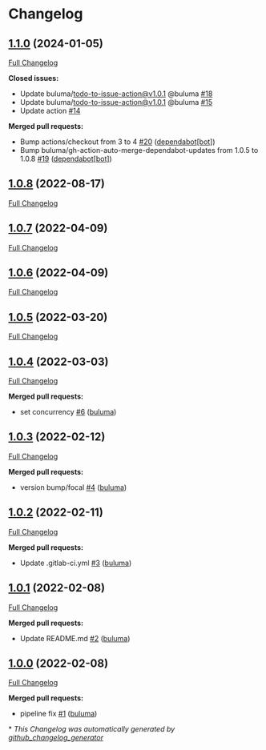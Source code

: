 # Changelog

## [1.1.0](https://github.com/buluma/ansible-role-ntp/tree/1.1.0) (2024-01-05)

[Full Changelog](https://github.com/buluma/ansible-role-ntp/compare/1.0.8...1.1.0)

**Closed issues:**

- Update buluma/todo-to-issue-action@v1.0.1 @buluma [\#18](https://github.com/buluma/ansible-role-ntp/issues/18)
- Update buluma/todo-to-issue-action@v1.0.1 @buluma [\#15](https://github.com/buluma/ansible-role-ntp/issues/15)
- Update action [\#14](https://github.com/buluma/ansible-role-ntp/issues/14)

**Merged pull requests:**

- Bump actions/checkout from 3 to 4 [\#20](https://github.com/buluma/ansible-role-ntp/pull/20) ([dependabot[bot]](https://github.com/apps/dependabot))
- Bump buluma/gh-action-auto-merge-dependabot-updates from 1.0.5 to 1.0.8 [\#19](https://github.com/buluma/ansible-role-ntp/pull/19) ([dependabot[bot]](https://github.com/apps/dependabot))

## [1.0.8](https://github.com/buluma/ansible-role-ntp/tree/1.0.8) (2022-08-17)

[Full Changelog](https://github.com/buluma/ansible-role-ntp/compare/1.0.7...1.0.8)

## [1.0.7](https://github.com/buluma/ansible-role-ntp/tree/1.0.7) (2022-04-09)

[Full Changelog](https://github.com/buluma/ansible-role-ntp/compare/1.0.6...1.0.7)

## [1.0.6](https://github.com/buluma/ansible-role-ntp/tree/1.0.6) (2022-04-09)

[Full Changelog](https://github.com/buluma/ansible-role-ntp/compare/1.0.5...1.0.6)

## [1.0.5](https://github.com/buluma/ansible-role-ntp/tree/1.0.5) (2022-03-20)

[Full Changelog](https://github.com/buluma/ansible-role-ntp/compare/1.0.4...1.0.5)

## [1.0.4](https://github.com/buluma/ansible-role-ntp/tree/1.0.4) (2022-03-03)

[Full Changelog](https://github.com/buluma/ansible-role-ntp/compare/1.0.3...1.0.4)

**Merged pull requests:**

- set concurrency [\#6](https://github.com/buluma/ansible-role-ntp/pull/6) ([buluma](https://github.com/buluma))

## [1.0.3](https://github.com/buluma/ansible-role-ntp/tree/1.0.3) (2022-02-12)

[Full Changelog](https://github.com/buluma/ansible-role-ntp/compare/1.0.2...1.0.3)

**Merged pull requests:**

- version bump/focal [\#4](https://github.com/buluma/ansible-role-ntp/pull/4) ([buluma](https://github.com/buluma))

## [1.0.2](https://github.com/buluma/ansible-role-ntp/tree/1.0.2) (2022-02-11)

[Full Changelog](https://github.com/buluma/ansible-role-ntp/compare/1.0.1...1.0.2)

**Merged pull requests:**

- Update .gitlab-ci.yml [\#3](https://github.com/buluma/ansible-role-ntp/pull/3) ([buluma](https://github.com/buluma))

## [1.0.1](https://github.com/buluma/ansible-role-ntp/tree/1.0.1) (2022-02-08)

[Full Changelog](https://github.com/buluma/ansible-role-ntp/compare/1.0.0...1.0.1)

**Merged pull requests:**

- Update README.md [\#2](https://github.com/buluma/ansible-role-ntp/pull/2) ([buluma](https://github.com/buluma))

## [1.0.0](https://github.com/buluma/ansible-role-ntp/tree/1.0.0) (2022-02-08)

[Full Changelog](https://github.com/buluma/ansible-role-ntp/compare/4e13bc1c4b63805c622aee99b647028b5a73a156...1.0.0)

**Merged pull requests:**

- pipeline fix [\#1](https://github.com/buluma/ansible-role-ntp/pull/1) ([buluma](https://github.com/buluma))



\* *This Changelog was automatically generated by [github_changelog_generator](https://github.com/github-changelog-generator/github-changelog-generator)*

